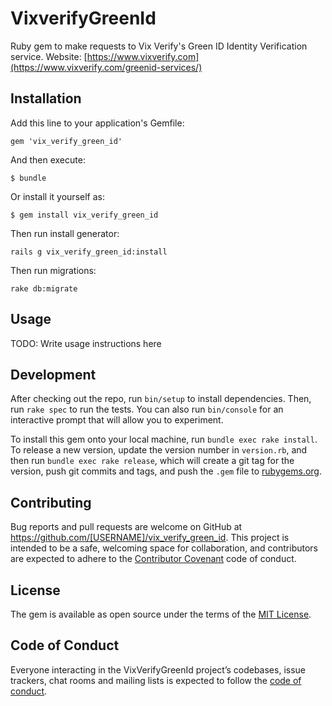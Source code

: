# VixverifyGreenId

Ruby gem to make requests to Vix Verify's Green ID Identity Verification service. Website: [https://www.vixverify.com](https://www.vixverify.com/greenid-services/)


## Installation

Add this line to your application's Gemfile:

    gem 'vix_verify_green_id'

And then execute:

    $ bundle

Or install it yourself as:

    $ gem install vix_verify_green_id

Then run install generator:

	rails g vix_verify_green_id:install

Then run migrations:

    rake db:migrate


## Usage

TODO: Write usage instructions here

## Development

After checking out the repo, run `bin/setup` to install dependencies. Then, run `rake spec` to run the tests. You can also run `bin/console` for an interactive prompt that will allow you to experiment.

To install this gem onto your local machine, run `bundle exec rake install`. To release a new version, update the version number in `version.rb`, and then run `bundle exec rake release`, which will create a git tag for the version, push git commits and tags, and push the `.gem` file to [rubygems.org](https://rubygems.org).

## Contributing

Bug reports and pull requests are welcome on GitHub at https://github.com/[USERNAME]/vix_verify_green_id. This project is intended to be a safe, welcoming space for collaboration, and contributors are expected to adhere to the [Contributor Covenant](http://contributor-covenant.org) code of conduct.

## License

The gem is available as open source under the terms of the [MIT License](https://opensource.org/licenses/MIT).

## Code of Conduct

Everyone interacting in the VixVerifyGreenId project’s codebases, issue trackers, chat rooms and mailing lists is expected to follow the [code of conduct](https://github.com/[USERNAME]/vix_verify_green_id/blob/master/CODE_OF_CONDUCT.md).
